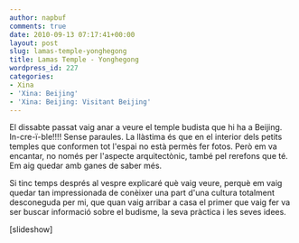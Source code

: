 ```yaml
---
author: napbuf
comments: true
date: 2010-09-13 07:17:41+00:00
layout: post
slug: lamas-temple-yonghegong
title: Lamas Temple - Yonghegong
wordpress_id: 227
categories:
- Xina
- 'Xina: Beijing'
- 'Xina: Beijing: Visitant Beijing'
---
```


El dissabte passat vaig anar a veure el temple budista que hi ha a Beijing. In-cre-ï-ble!!!! Sense paraules. La llàstima és que en el interior dels petits temples que conformen tot l'espai no està permès fer fotos. Però em va encantar, no només per l'aspecte arquitectònic, també pel rerefons que té. Em aig quedar amb ganes de saber més.

Si tinc temps després al vespre explicaré què vaig veure, perquè em vaig quedar tan impressionada de conèixer una part d'una cultura totalment desconeguda per mi, que quan vaig arribar a casa el primer que vaig fer va ser buscar informació sobre el budisme, la seva pràctica i les seves idees.

[slideshow]
